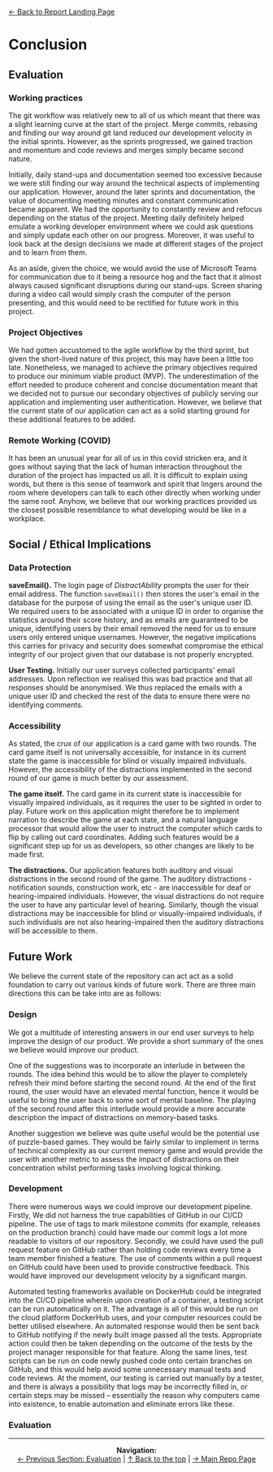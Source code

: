 [&#8592; Back to Report Landing Page](../README.md)
# Conclusion
## Evaluation
### Working practices
The git workflow was relatively new to all of us which meant that there was a slight learning curve at the start of the project. Merge commits, rebasing and finding our way around git land reduced our development velocity in the initial sprints. However, as the sprints progressed, we gained traction and momentum and code reviews and merges simply became second nature. 

Initially, daily stand-ups and documentation seemed too excessive because we were still finding our way around the technical aspects of implementing our application. However, around the later sprints and documentation, the value of documenting meeting minutes and constant communication became apparent. We had the opportunity to constantly review and refocus depending on the status of the project. Meeting daily definitely helped emulate a working developer environment where we could ask questions and simply update each other on our progress. Moreover, it was useful to look back at the design decisions we made at different stages of the project and to learn from them.

As an aside, given the choice, we would avoid the use of Microsoft Teams for communication due to it being a resource hog and the fact that it almost always caused significant disruptions during our stand-ups. Screen sharing during a video call would simply crash the computer of the person presenting, and this would need to be rectified for future work in this project.

### Project Objectives
We had gotten accustomed to the agile workflow by the third sprint, but given the short-lived nature of this project, this may have been a little too late. Nonetheless, we managed to achieve the primary objectives required to produce our minimum viable product (MVP). The underestimation of the effort needed to produce coherent and concise documentation meant that we decided not to pursue our secondary objectives of publicly serving our application and implementing user authentication. However, we believe that the current state of our application can act as a solid starting ground for these additional features to be added. 

### Remote Working (COVID)
It has been an unusual year for all of us in this covid stricken era, and it goes without saying that the lack of human interaction throughout the duration of the project has impacted us all. It is difficult to explain using words, but there is this sense of teamwork and spirit that lingers around the room where developers can talk to each other directly when working under the same roof. Anyhow, we believe that our working practices provided us the closest possible resemblance to what developing would be like in a workplace.

## Social / Ethical Implications


### Data Protection

**saveEmail().** The login page of *DistractAbility* prompts the user for their email address. The function `saveEmail()` then stores the user's email in the database for the purpose of using the email as the user's unique user ID. We required users to be associated with a unique ID in order to organise the statistics around their score history, and as emails are guaranteed to be unique, identifying users by their email removed the need for us to ensure users only entered unique usernames. However, the negative implications this carries for privacy and security does somewhat compromise the ethical integrity of our project given that our database is not properly encrypted.

**User Testing.** Initially our user surveys collected participants' email addresses. Upon reflection we realised this was bad practice and that all responses should be anonymised. We thus replaced the emails with a unique user ID and checked the rest of the data to ensure there were no identifying comments. 


### Accessibility

As stated, the crux of our application is a card game with two rounds. The card game itself is not universally accessible, for instance in its current state the game is inaccessible for blind or visually impaired individuals. However, the accessibility of the distractions implemented in the second round of our game is much better by our assessment. 

**The game itself.** The card game in its current state is inaccessible for visually impaired individuals, as it requires the user to be sighted in order to play. Future work on this application might therefore be to implement narration to describe the game at each state, and a natural language processor that would allow the user to instruct the computer which cards to flip by calling out card coordinates. Adding such features would be a significant step up for us as developers, so other changes are likely to be made first. 

**The distractions.** Our application features both auditory and visual distractions in the second round of the game. The auditory distractions - notification sounds, construction work, etc - are inaccessible for deaf or hearing-impaired individuals. However, the visual distractions do not require the user to have any particular level of hearing. Similarly, though the visual distractions may be inaccessible for blind or visually-impaired individuals, if such individuals are not also hearing-impaired then the auditory distractions will be accessible to them.


## Future Work
We believe the current state of the repository can act act as a solid foundation to carry out various kinds of future work. There are three main directions this can be take into are as follows:

### Design 
We got a multitude of interesting answers in our end user surveys to help improve the design of our product. We provide a short summary of the ones we believe would improve our product.

One of the suggestions was to incorporate an interlude in between the rounds. The idea behind this would be to allow the player to completely refresh their mind before starting the second round. At the end of the first round, the user would have an elevated mental function, hence it would be useful to bring the user back to some sort of mental baseline. The playing of the second round after this interlude would provide a more accurate description the impact of distractions on memory-based tasks.

Another suggestion we believe was quite useful would be the potential use of puzzle-based games. They would be fairly similar to implement in terms of technical complexity as our current memory game and would provide the user with another metric to assess the impact of distractions on their concentration whilst performing tasks involving logical thinking.

### Development
There were numerous ways we could improve our development pipeline. Firstly, We did not harness the true capabilities of GitHub in our CI/CD pipeline. The use of tags to mark milestone commits (for example, releases on the production branch) could have made our commit logs a lot more readable to visitors of our repository. Secondly, we could have used the pull request feature on GitHub rather than holding code reviews every time a team member finished a feature. The use of comments within a pull request on GitHub could have been used to provide constructive feedback. This would have improved our development velocity by a significant margin.

Automated testing frameworks available on DockerHub could be integrated into the CI/CD pipeline wherein upon creation of a container, a testing script can be run automatically on it. The advantage is all of this would be run on the cloud platform DockerHub uses, and your computer resources could be better utilised elsewhere. An automated response would then be sent back to GitHub notifying if the newly built image passed all the tests. Appropriate action could then be taken depending on the outcome of the tests by the project manager responsible for that feature. Along the same lines, test scripts can be run on code newly pushed code onto certain branches on GitHub, and this would help avoid some unnecessary manual tests and code reviews. At the moment, our testing is carried out manually by a tester, and there is always a possibility that logs may be incorrectly filled in, or certain steps may be missed – essentially the reason why computers came into existence, to enable automation and eliminate errors like these.
 
### Evaluation


___

<p align="center">
  <b>Navigation:</b><br>
  <a href="../05-Evaluation/README.md">&#8592; Previous Section: Evaluation</a> |
  <a href="#conclusion">&#8593; Back to the top</a> |
  <a href="../../README.md">&#8594; Main Repo Page</a> 
</p>
